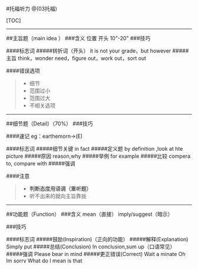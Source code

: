 #托福听力
@(03托福)

[TOC]

------
##主旨题（main idea ）
###含义
位置 开头 10"-20"
###技巧

####标志词
#####转折词（开头）
it is not your grade，but however
#####主旨
think，wonder need，figure out，work out，sort out

####错误选项
> * 细节
> * 范围过小
> * 范围过大
> * 不相关选项

------
##细节题（Detail）（70%）
###技巧

####速记
eg：earthemorn->(E)

####标志词
#####细节关键
in fact
#####定义题
by definition ,look at hte picture
#####原因
reason,why
#####举例
for example
#####比较
compera to, compare with
#####强调

####注意
> * **判断态度用语调（重听题）**
> * 听不出来的就向主旨靠拢

------
##功能题（Function）
###含义
mean（直接）
imply/suggest（暗示）

###技巧

####标志词
#####鼓励(Inspiration)（正向的功能）
#####解释(Explanation)
Simply put
#####总结(Conclusion)
In conclusion,sum up（口语常见）
#####强调
Please bear in mind
#####更正错误(Correct)
Wait a minate
Oh Im sorry
What do I mean is that

####注意
> * **语调变化注意出题**

------
##推理题
###含义
直接一点，不用多想，只用推一步

###问法
####预测
不联想
####暗示（implication）
intend

###技巧

####标志词
in my opinion
personally
pay attend
from my point of view

------
##态度（Attitude）
###技巧
####语音语调
肯定/否定
喜欢/厌倦
是否有兴趣
满意/受挫
apologetic
confused
enthusiastic

------
##结构题(Organization)
三种结构

###直线结构
**可以单独成段**
####eg
**plants**
> * size
> * smell->smelly

------
###并列结构
**分论点围绕中心论点**
中心论点开篇提到
####eg
**GM food...but...**
> * daptective
> * roductive
> * asy to survise

------
###比较结构
文艺复兴.....
new classic...

------
##信息匹配（升级版细节题）
connecting contents
|   \  | freedom  | royal |
| :--: | :-------:| :--:  |
|   文 |   Yes    |  No   |
|   NC |  No      | Yes   |

*谁有特征，谁没有特征*

------
##Topic
###办公室
> * revise,rewrite（修改，修正）
> * swamped（深陷其中）
> * deadline（DDL）
> * spring break（春假，三四月份）
> * comment（评论）
> * scope（范围/镜片）
> * tangential/wonder off（离题的）
> * keep focus（集中注意力）

###内容
> * term paper,essay
> * thesis statument（论文陈述）
> * research project（调查项目）（out compus）

###阶段
> * Preliminary outline（初步大纲）
> * first draft（初稿）
> * final outline/cope（终稿）

###场景
> * xam（学生来办公室，知识点是否考察，不能告诉你考不考，但是可以和你讲这个知识点，然后学术性对话）
> * ail exam（挂科，来办公室通知学生你挂科了，需要重修retake）
> * elective（选修课）
> * nternship（实习）
> * ordshop,seminar（研讨会）

###毕业
大四了，怎么获得毕业资格
> * credit
> * diploma
> * degree：bachalors，master

###迟到&缺课
attendence（缺席）

###应聘（employ）
大学等级
> * fresh man
> * sophomore
> * junior
> * senior

要求
> * interview（面试）
> * recommend letter（推荐信）
> * wear a suit（穿正装）
> * feedback（反馈）

###图书馆（library）
> * inter-library（馆际服务）
> * reference roan（阅览室）
> * loan period（借书期限）
> * renew（续借）
> * reserve（预订）
> * photocopier（复印机）

###书店
买书
退书（买多、用完、买错）

> * store credit（赊账购物）
> * retrict（退书）
> * full-refund（全额退款）

###食堂
organic=health food

###校园生活
社团活动咨询（借教室、办活动：允许、程序）

> * poster（海报）
> * flyor（传单）
> * off campus（校外活动）

###咨询中心（Counseling Center）
> * bank account
> * bill
> * cash
> * paychack（薪水）
> * deposit




